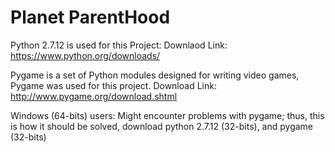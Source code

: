 # Planet ParentHood

Python 2.7.12 is used for this Project:
Downlaod Link: https://www.python.org/downloads/

Pygame is a set of Python modules designed for writing video games, Pygame was used for this project.
Download Link: http://www.pygame.org/download.shtml

Windows (64-bits) users:
 Might encounter problems with pygame; thus, this is how it should be solved, 
 download python 2.7.12 (32-bits), and pygame (32-bits)

